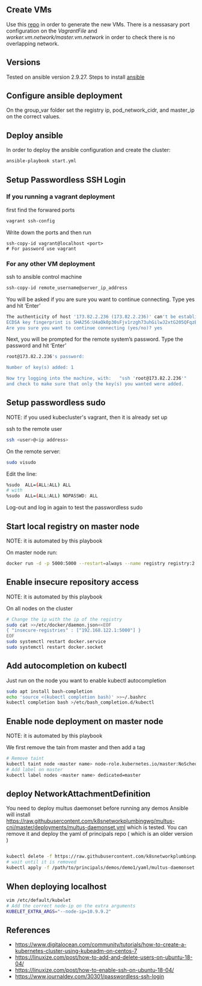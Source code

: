 ## Create VMs

Use this [repo](git@kition.mhl.tuc.gr:tsi-group/kubecluster.git) in order to generate the new VMs.
There is a nessasary port configuration on the _VagrantFile_ and  _worker.vm.network/master.vm.network_
in order to check there is no overlapping network.

## Versions 
Tested on ansible version 2.9.27.
Steps to install [ansible](https://docs.ansible.com/ansible/latest/installation_guide/intro_installation.html)

## Configure ansible deployment

On the group_var folder set the registry ip, pod_network_cidr, and master_ip on the correct values.

## Deploy ansible

In order to deploy the ansible configuration and create the cluster:
```sh
ansible-playbook start.yml
```

## Setup Passwordless SSH Login

### If you running a vagrant deployment

first find the forwared ports 
```sh
vagrant ssh-config
```

Write down the ports and then run
```
ssh-copy-id vagrant@localhost <port>
# For password use vagrant
```

### For any other VM deployment
ssh to ansible control machine
```sh
ssh-copy-id remote_username@server_ip_address
```

You will be asked if you are sure you want to continue connecting. Type yes and hit ‘Enter’
```sh
The authenticity of host '173.82.2.236 (173.82.2.236)' can't be established.
ECDSA key fingerprint is SHA256:U4aOk0p30sFjv1rzgh73uhGilwJ2xtG205QFqzB9sns.
Are you sure you want to continue connecting (yes/no)? yes
```

Next, you will be prompted for the remote system’s password. Type the password and hit ‘Enter’
```sh
root@173.82.2.236's password:

Number of key(s) added: 1

Now try logging into the machine, with:   "ssh 'root@173.82.2.236'"
and check to make sure that only the key(s) you wanted were added.
```

## Setup passwordless sudo
NOTE: if you used kubecluster's vagrant, then it is already set up

ssh to the remote user
```sh
ssh <user>@<ip address>
```

On the remote server:
```sh
sudo visudo
```

Edit the line:
```sh
%sudo  ALL=(ALL:ALL) ALL
# with
%sudo  ALL=(ALL:ALL) NOPASSWD: ALL
```
Log-out and log in again to test the passwordless sudo

## Start local registry on master node
NOTE: it is automated by this playbook

On master node run:
```sh
docker run -d -p 5000:5000 --restart=always --name registry registry:2
```

## Enable insecure repository access
NOTE: it is automated by this playbook

On all nodes on the cluster
```sh
# Change the ip with the ip of the registry
sudo cat >>/etc/docker/daemon.json<<EOF
{ "insecure-registries" : ["192.168.122.1:5000"] }
EOF
sudo systemctl restart docker.service
sudo systemctl restart docker.socket
```

## Add autocompletion on kubectl
Just run on the node you want to enable kubectl autocompletion
```sh
sudo apt install bash-completion
echo 'source <(kubectl completion bash)' >>~/.bashrc
kubectl completion bash >/etc/bash_completion.d/kubectl
```

## Enable node deployment on master node
NOTE: it is automated by this playbook

We first remove the tain from master and then add a tag
```sh
# Remove taint
kubectl taint node <master name> node-role.kubernetes.io/master:NoSchedule-
# Add label on master
kubectl label nodes <master name> dedicated=master
```
## deploy NetworkAttachmentDefinition
You need to deploy multus daemonset before running any demos
Ansible will install https://raw.githubusercontent.com/k8snetworkplumbingwg/multus-cni/master/deployments/multus-daemonset.yml
which is tested. You can remove it and deploy the yaml of principals repo ( which is an older version )

```sh

kubectl delete -f https://raw.githubusercontent.com/k8snetworkplumbingwg/multus-cni/master/deployments/multus-daemonset.yml
# wait until it is removed
kubectl apply -f /path/to/principals/demos/demo1/yaml/multus-daemonset.yml
```
## When deploying localhost

```sh
vim /etc/default/kubelet
# Add the correct node-ip on the extra arguments
KUBELET_EXTRA_ARGS="--node-ip=10.9.9.2"
```

## References
- https://www.digitalocean.com/community/tutorials/how-to-create-a-kubernetes-cluster-using-kubeadm-on-centos-7
- https://linuxize.com/post/how-to-add-and-delete-users-on-ubuntu-18-04/
- https://linuxize.com/post/how-to-enable-ssh-on-ubuntu-18-04/
- https://www.journaldev.com/30301/passwordless-ssh-login
